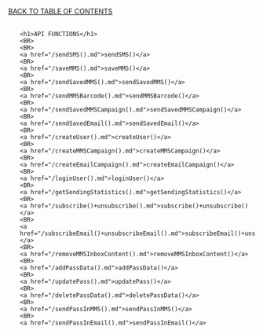 <a href="/TABLE%20OF%20CONTENTS.md">BACK TO TABLE OF CONTENTS</a>
<BR>
<BR>


<html>
<head>
</head>
<body>
<ul>

	<h1>API FUNCTIONS</h1>
	<BR>
	<BR>
	<a href="/sendSMS().md">sendSMS()</a>
	<BR>
	<a href="/saveMMS().md">saveMMS()</a>
	<BR>
	<a href="/sendSavedMMS().md">sendSavedMMS()</a>
	<BR>
	<a href="/sendMMSBarcode().md">sendMMSBarcode()</a>
	<BR>
	<a href="/sendSavedMMSCampaign().md">sendSavedMMSCampaign()</a>
	<BR>
	<a href="/sendSavedEmail().md">sendSavedEmail()</a>
	<BR>
	<a href="/createUser().md">createUser()</a>
	<BR>
	<a href="/createMMSCampaign().md">createMMSCampaign()</a>
	<BR>
	<a href="/createEmailCampaign().md">createEmailCampaign()</a>
	<BR>
	<a href="/loginUser().md">loginUser()</a>
	<BR>
	<a href="/getSendingStatistics().md">getSendingStatistics()</a>
	<BR>
	<a href="/subscribe()+unsubscribe().md">subscribe()+unsubscribe()</a>
	<BR>
	<a href="/subscribeEmail()+unsubscribeEmail().md">subscribeEmail()+unsubscribeEmail()</a>
	<BR>
	<a href="/removeMMSInboxContent().md">removeMMSInboxContent()</a>
	<BR>
	<a href="/addPassData().md">addPassData()</a>
	<BR>
	<a href="/updatePass().md">updatePass()</a>
	<BR>
	<a href="/deletePassData().md">deletePassData()</a>
	<BR>
	<a href="/sendPassInMMS().md">sendPassInMMS()</a>
	<BR>
	<a href="/sendPassInEmail().md">sendPassInEmail()</a>


</ul>
</body>
</html>

